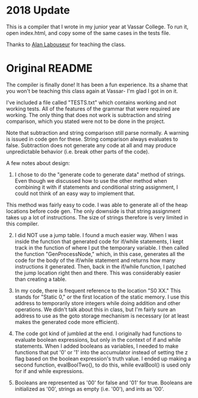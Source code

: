 # 2018 Update
This is a compiler that I wrote in my junior year at Vassar College. To run it, open index.html, and copy some of the same cases in the tests file. 

Thanks to [Alan Labouseur](http://labouseur.com/) for teaching the class. 

# Original README

The compiler is finally done! It has been a fun experience. Its a shame that you won't be teaching this class again at Vassar- I'm glad I got in on it.


I've included a file called "TESTS.txt" which contains working and not working tests. All of the features of the grammar that were required are working. The only thing that does not work is subtraction and string comparison, which you stated were not to be done in the project. 

Note that subtraction and string comparison still parse normally. A warning is issued in code gen for these. String comparison always evaluates to false. Subtraction does not generate any code at all and may produce unpredictable behavior (i.e. break other parts of the code).


A few notes about design:

1. I chose to do the "generate code to generate data" method of strings. Even though we discussed how to use the other method when combining it with if statements and conditional string assignment, I could not think of an easy way to implement that. 

This method was fairly easy to code. I was able to generate all of the heap locations before code gen. The only downside is that string assignment takes up a lot of instructions. The size of strings therefore is very limited in this compiler.

2. I did NOT use a jump table. I found a much easier way. When I was inside the function that generated code for if/while statements, I kept track in the function of where I put the temporary variable. 
I then called the function "GenProcessNode," which, in this case, generates all the code for the body of the if/while statement and returns how many instructions it generated. 
Then, back in the if/while function, I patched the jump location right then and there. This was considerably easier than creating a table. 

3. In my code, there is frequent reference to the location "S0 XX." This stands for "Static 0," or the first location of the static memory. I use this address to temporarily store integers while doing addition and other operations. We didn't talk about this in class, but I'm fairly sure an address to use as the goto storage mechanism is necessary (or at least makes the generated code more efficient).

4. The code got kind of jumbled at the end. I originally had functions to evaluate boolean expressions, but only in the context of if and while statements. When I added booleans as variables, I needed to make functions that put '0' or '1' into the accumulator instead of setting the z flag based on the boolean expression's truth value. I ended up making a second function, evalBoolTwo(), to do this, while evalBool() is used only for if and while expressions. 

5. Booleans are represented as '00' for false and '01' for true. Booleans are initialized as '00', strings as empty (i.e. '00'), and ints as '00'.

